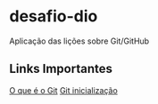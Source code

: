 # desafio-dio
Aplicação das lições sobre Git/GitHub

## Links Importantes
[O que é o Git](https://github.com/git-guides)
[Git inicialização](https://github.com/git-guides/git-init)

